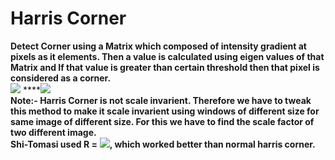 # Harris Corner

**Detect Corner using a Matrix which composed of intensity gradient at pixels as it elements. Then a value is calculated using eigen values of that Matrix and If that value is greater than certain threshold then that pixel is considered as a corner.**  
 ![](https://lh4.googleusercontent.com/vG46dUS8klY-kvf2o3X1oARAsA6exkUd9D3-hPJ6ikAepn1txYC8o9czn70nxJG7eEYYUeLmflNCq2oEMeBm1yB7sIP7bEky4LJW9-JUy-LrHASPVkVK_36om69JSdT8Q8RNJlBe)  ****![](https://lh5.googleusercontent.com/b8dLhjaGeSHpw5tSzivxV9c_nv3YFPimsaMKyD5sRMyOHEmiesqcBcFTEH4H1rhSEGj5zjv4F07PZwg4f-QAmYX_07Mv8GF6Uw9_tGFs_4XZlYunmRXYfyMIbtfnK1NJyticIGmF)  
**Note:- Harris Corner is not scale invarient. Therefore we have to tweak this method to make it scale invarient using windows of different size for same image of different size. For this we have to find the scale factor of two different image.  
Shi-Tomasi used  R =** ![](https://lh5.googleusercontent.com/PIe5-ZmKkksnp2N3HLx5VBxIbaGmx0i5MkHIZ1oWDEviHwO3xePWc1GQuVJHsnsM29FlJFLnDr9tVq289CzkFl22qE3tUL-NThAcu8wxQ2ab_1yaWtfczJJ4TrBHucOcdXCYS9_8)**, which worked better than normal harris corner.**

